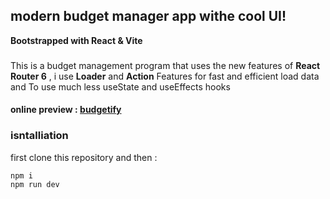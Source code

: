 
##  modern budget manager app withe cool UI!

__Bootstrapped with React & Vite__

###
This is a budget management program that uses the new features of __React Router 6__ , i use __Loader__ and __Action__ Features for fast and efficient load data and To use much less  useState and useEffects hooks

#### online preview : [budgetify](https://budgetify-aminda.vercel.app/) 

### isntalliation 
first clone this repository and then :
```
npm i
npm run dev
```
